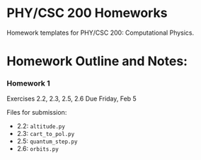 # PHY/CSC 200 Homeworks
Homework templates for PHY/CSC 200: Computational Physics. 


# Homework Outline and Notes:

### Homework 1
Exercises 2.2, 2.3, 2.5, 2.6 Due Friday, Feb 5

Files for submission: 
 - 2.2: `altitude.py`
 - 2.3: `cart_to_pol.py`
 - 2.5: `quantum_step.py`
 - 2.6: `orbits.py`
